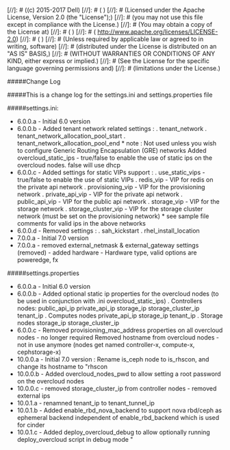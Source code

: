 
[//]: # ((c) 2015-2017 Dell)
[//]: # ( )
[//]: # (Licensed under the Apache License, Version 2.0 (the "License");)
[//]: # (you may not use this file except in compliance with the License.)
[//]: # (You may obtain a copy of the License at)
[//]: # ( )
[//]: # (    http://www.apache.org/licenses/LICENSE-2.0)
[//]: # ( )
[//]: # (Unless required by applicable law or agreed to in writing, software)
[//]: # (distributed under the License is distributed on an "AS IS" BASIS,)
[//]: # (WITHOUT WARRANTIES OR CONDITIONS OF ANY KIND, either express or implied.)
[//]: # (See the License for the specific language governing permissions and)
[//]: # (limitations under the License.)

#####Change Log

#####This is a change log for the settings.ini and settings.properties file


#####settings.ini:
* 6.0.0.a - Initial 6.0 version
* 6.0.0.b - Added tenant network related settings :
               . tenant_network
	       . tenant_network_allocation_pool_start
	       . tenant_network_allocation_pool_end
               * note : Not used unless you wish to configure Generic Routing Encapsulation (GRE) networks
            Added overcloud_static_ips - true/false to enable the use of static ips on the overcloud nodes. false will use dhcp
* 6.0.0.c - Added settings for static VIPs support : 
	       . use_static_vips - true/false to enable the use of static VIPs
	       . redis_vip        - VIP for redis on the private api network
               . provisioning_vip - VIP for the provisioning network
               . private_api_vip  - VIP for the private api network
               . public_api_vip   - VIP for the public api network
               . storage_vip      - VIP for the storage network
               . storage_cluster_vip - VIP for the storage cluster network (must be set on the provisioning network)
	       * see sample file comments for valid ips in the above networks
* 6.0.0.d - Removed settings :
               . sah_kickstart
               . rhel_install_location
* 7.0.0.a - Initial 7.0 version
* 7.0.0.a - removed external_netmask & external_gateway settings (removed)
          - added hardware -  Hardware type, valid options are poweredge, fx

#####settings.properties
* 6.0.0.a - Initial 6.0 version
* 6.0.0.b - Added optional static ip properties for the overcloud nodes (to be used in conjunction with .ini overcloud_static_ips)
	    . Controllers nodes:
        	public_api_ip
	        private_api_ip
        	storage_ip
	        storage_cluster_ip
        	tenant_ip
	    . Computes nodes
		private_api_ip
		storage_ip
		tenant_ip
	    . Storage nodes
        	storage_ip
	        storage_cluster_ip
* 6.0.0.c - Removed provisioning_mac_address properties on all overcloud nodes - no longer required
	    Removed hostname from overcloud nodes - not in use anymore (nodes get named controller-x, compute-x, cephstorage-x)
* 10.0.0.a - Initial 7.0 version : Rename is_ceph node to is_rhscon, and change its hostname to "rhscon
* 10.0.0.b - Added overcloud_nodes_pwd to allow setting a root password on the overcloud nodes
* 10.0.0.c - removed storage_cluster_ip from controller nodes
          - removed external ips
* 10.0.1.a - renamned tenant_ip to tenant_tunnel_ip
* 10.0.1.b - Added enable_rbd_nova_backend to support nova rbd/ceph as ephemeral backend independent of 
             enable_rbd_backend which is used for cinder
* 10.0.1.c - Added deploy_overcloud_debug to allow optionally running
             deploy_overcloud script in debug mode
"
